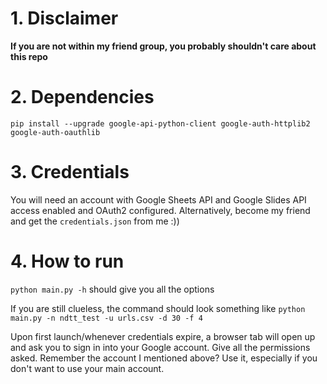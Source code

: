 # 1. Disclaimer
**If you are not within my friend group, you probably shouldn't care about this repo**

# 2. Dependencies
`pip install --upgrade google-api-python-client google-auth-httplib2 google-auth-oauthlib`

# 3. Credentials
You will need an account with Google Sheets API and Google Slides API access enabled and OAuth2 configured. Alternatively, become my friend and get the `credentials.json` from me :))

# 4. How to run
`python main.py -h` should give you all the options

If you are still clueless, the command should look something like `python main.py -n ndtt_test -u urls.csv -d 30 -f 4`

Upon first launch/whenever credentials expire, a browser tab will open up and ask you to sign in into your Google account. Give all the permissions asked. Remember the account I mentioned above? Use it, especially if you don't want to use your main account.
